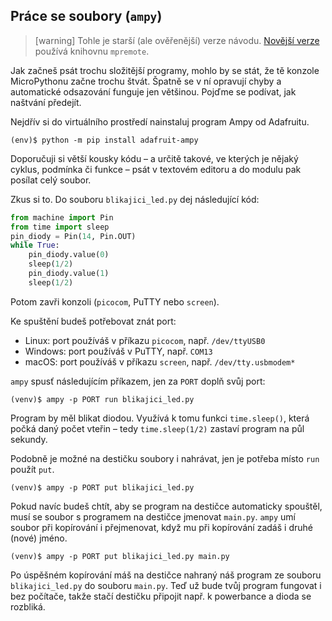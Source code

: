 ## Práce se soubory (`ampy`)

> [warning]
> Tohle je starší (ale ověřenější) verze návodu.
> [Novější verze](../mpremote) používá knihovnu `mpremote`.

Jak začneš psát trochu složitější programy,
mohlo by se stát, že tě konzole MicroPythonu začne trochu štvát.
Špatně se v ní opravují chyby a automatické odsazování funguje jen většinou.
Pojďme se podívat, jak naštvání předejít.

Nejdřív si do virtuálního prostředí nainstaluj program Ampy od Adafruitu.

```console
(env)$ python -m pip install adafruit-ampy
```

Doporučuji si větší kousky kódu – a určitě takové,
ve kterých je nějaký cyklus, podmínka či funkce –
psát v textovém editoru a do modulu pak posílat celý soubor.

Zkus si to. Do souboru `blikajici_led.py` dej následující kód:

```python
from machine import Pin
from time import sleep
pin_diody = Pin(14, Pin.OUT)
while True:
    pin_diody.value(0)
    sleep(1/2)
    pin_diody.value(1)
    sleep(1/2)
```

Potom zavři konzoli (`picocom`, PuTTY nebo `screen`).

Ke spuštění budeš potřebovat znát port:

* Linux: port používáš v příkazu `picocom`, např. `/dev/ttyUSB0`
* Windows: port používáš v PuTTY, např. `COM13`
* macOS: port používáš v příkazu `screen`, např. `/dev/tty.usbmodem*`

`ampy` spusť následujícím příkazem, jen za `PORT` doplň svůj port:

```console
(venv)$ ampy -p PORT run blikajici_led.py
```

Program by měl blikat diodou.
Využívá k tomu funkci `time.sleep()`, která počká daný počet vteřin –
tedy `time.sleep(1/2)` zastaví program na půl sekundy.

Podobně je možné na destičku soubory i nahrávat, jen je potřeba místo
`run` použít `put`.

```console
(venv)$ ampy -p PORT put blikajici_led.py
```

Pokud navíc budeš chtít, aby se program na destičce automaticky spouštěl, musí
se soubor s programem na destičce jmenovat `main.py`. `ampy` umí soubor při
kopírování i přejmenovat, když mu při kopírování zadáš i druhé (nové) jméno.

```console
(venv)$ ampy -p PORT put blikajici_led.py main.py
```

Po úspěšném kopírování máš na destičce nahraný náš program ze souboru
`blikajici_led.py` do souboru `main.py`. Teď už bude tvůj program fungovat
i bez počítače, takže stačí destičku připojit např. k powerbance
a dioda se rozbliká.
